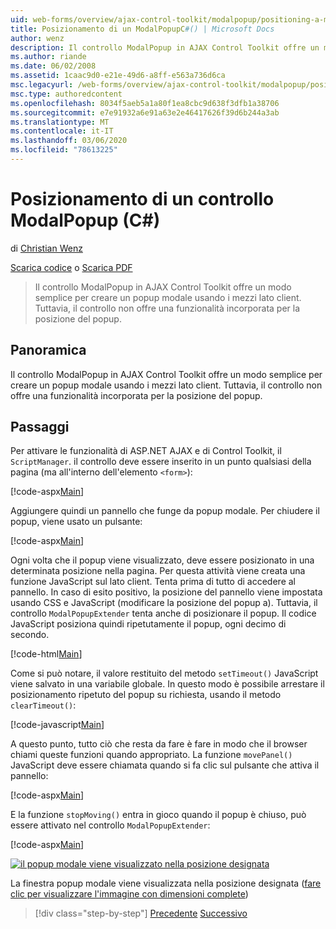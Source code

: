 ```yaml
---
uid: web-forms/overview/ajax-control-toolkit/modalpopup/positioning-a-modalpopup-cs
title: Posizionamento di un ModalPopupC#() | Microsoft Docs
author: wenz
description: Il controllo ModalPopup in AJAX Control Toolkit offre un modo semplice per creare un popup modale usando i mezzi lato client. Tuttavia, il controllo non offre...
ms.author: riande
ms.date: 06/02/2008
ms.assetid: 1caac9d0-e21e-49d6-a8ff-e563a736d6ca
msc.legacyurl: /web-forms/overview/ajax-control-toolkit/modalpopup/positioning-a-modalpopup-cs
msc.type: authoredcontent
ms.openlocfilehash: 8034f5aeb5a1a80f1ea8cbc9d638f3dfb1a38706
ms.sourcegitcommit: e7e91932a6e91a63e2e46417626f39d6b244a3ab
ms.translationtype: MT
ms.contentlocale: it-IT
ms.lasthandoff: 03/06/2020
ms.locfileid: "78613225"
---
```

# <a name="positioning-a-modalpopup-c"></a>Posizionamento di un controllo ModalPopup (C#)

di [Christian Wenz](https://github.com/wenz)

[Scarica codice](https://download.microsoft.com/download/2/4/0/24052038-f942-4336-905b-b60ae56f0dd5/ModalPopup4.cs.zip) o [Scarica PDF](https://download.microsoft.com/download/b/6/a/b6ae89ee-df69-4c87-9bfb-ad1eb2b23373/modalpopup4CS.pdf)

> Il controllo ModalPopup in AJAX Control Toolkit offre un modo semplice per creare un popup modale usando i mezzi lato client. Tuttavia, il controllo non offre una funzionalità incorporata per la posizione del popup.

## <a name="overview"></a>Panoramica

Il controllo ModalPopup in AJAX Control Toolkit offre un modo semplice per creare un popup modale usando i mezzi lato client. Tuttavia, il controllo non offre una funzionalità incorporata per la posizione del popup.

## <a name="steps"></a>Passaggi

Per attivare le funzionalità di ASP.NET AJAX e di Control Toolkit, il `ScriptManager`. il controllo deve essere inserito in un punto qualsiasi della pagina (ma all'interno dell'elemento `<form>`):

[!code-aspx[Main](positioning-a-modalpopup-cs/samples/sample1.aspx)]

Aggiungere quindi un pannello che funge da popup modale. Per chiudere il popup, viene usato un pulsante:

[!code-aspx[Main](positioning-a-modalpopup-cs/samples/sample2.aspx)]

Ogni volta che il popup viene visualizzato, deve essere posizionato in una determinata posizione nella pagina. Per questa attività viene creata una funzione JavaScript sul lato client. Tenta prima di tutto di accedere al pannello. In caso di esito positivo, la posizione del pannello viene impostata usando CSS e JavaScript (modificare la posizione del popup a). Tuttavia, il controllo `ModalPopupExtender` tenta anche di posizionare il popup. Il codice JavaScript posiziona quindi ripetutamente il popup, ogni decimo di secondo.

[!code-html[Main](positioning-a-modalpopup-cs/samples/sample3.html)]

Come si può notare, il valore restituito del metodo `setTimeout()` JavaScript viene salvato in una variabile globale. In questo modo è possibile arrestare il posizionamento ripetuto del popup su richiesta, usando il metodo `clearTimeout()`:

[!code-javascript[Main](positioning-a-modalpopup-cs/samples/sample4.js)]

A questo punto, tutto ciò che resta da fare è fare in modo che il browser chiami queste funzioni quando appropriato. La funzione `movePanel()` JavaScript deve essere chiamata quando si fa clic sul pulsante che attiva il pannello:

[!code-aspx[Main](positioning-a-modalpopup-cs/samples/sample5.aspx)]

E la funzione `stopMoving()` entra in gioco quando il popup è chiuso, può essere attivato nel controllo `ModalPopupExtender`:

[!code-aspx[Main](positioning-a-modalpopup-cs/samples/sample6.aspx)]

[![il popup modale viene visualizzato nella posizione designata](positioning-a-modalpopup-cs/_static/image2.png)](positioning-a-modalpopup-cs/_static/image1.png)

La finestra popup modale viene visualizzata nella posizione designata ([fare clic per visualizzare l'immagine con dimensioni complete](positioning-a-modalpopup-cs/_static/image3.png))

> [!div class="step-by-step"]
> [Precedente](handling-postbacks-from-a-modalpopup-cs.md)
> [Successivo](launching-a-modal-popup-window-from-server-code-vb.md)
